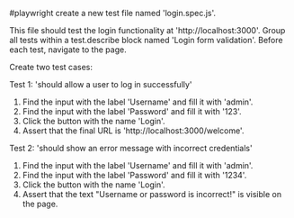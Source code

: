 #playwright create a new test file named 'login.spec.js'.

This file should test the login functionality at 'http://localhost:3000'. Group all tests within a test.describe block named 'Login form validation'. Before each test, navigate to the page.

Create two test cases:

Test 1: 'should allow a user to log in successfully'

1. Find the input with the label 'Username' and fill it with 'admin'.
2. Find the input with the label 'Password' and fill it with '123'.
3. Click the button with the name 'Login'.
4. Assert that the final URL is 'http://localhost:3000/welcome'.

Test 2: 'should show an error message with incorrect credentials'

1. Find the input with the label 'Username' and fill it with 'admin'.
2. Find the input with the label 'Password' and fill it with '1234'.
3. Click the button with the name 'Login'.
4. Assert that the text "Username or password is incorrect!" is visible on the page.

